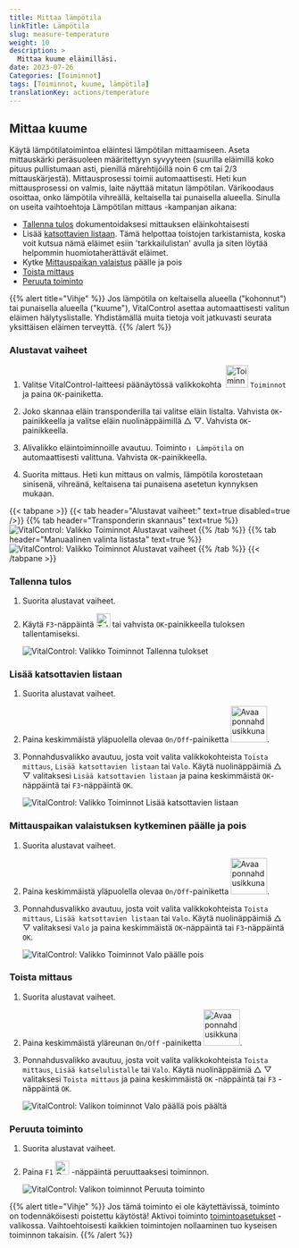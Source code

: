 ```yaml
---
title: Mittaa lämpötila
linkTitle: Lämpötila
slug: measure-temperature
weight: 10
description: >
  Mittaa kuume eläimilläsi.
date: 2023-07-26
Categories: [Toiminnot]
tags: [Toiminnot, kuume, lämpötila]
translationKey: actions/temperature
---
```


## Mittaa kuume

Käytä lämpötilatoimintoa eläintesi lämpötilan mittaamiseen. Aseta mittauskärki peräsuoleen määritettyyn syvyyteen (suurilla eläimillä koko pituus pullistumaan asti, pienillä märehtijöillä noin 6 cm tai 2/3 mittauskärjestä). Mittausprosessi toimii automaattisesti. Heti kun mittausprosessi on valmis, laite näyttää mitatun lämpötilan. Värikoodaus osoittaa, onko lämpötila vihreällä, keltaisella tai punaisella alueella. Sinulla on useita vaihtoehtoja Lämpötilan mittaus -kampanjan aikana:

- [Tallenna tulos](#tallenna-tulos) dokumentoidaksesi mittauksen eläinkohtaisesti
- Lisää [katsottavien listaan](#lisää-katsottavien-listaan). Tämä helpottaa toistojen tarkistamista, koska voit kutsua nämä eläimet esiin 'tarkkailulistan' avulla ja siten löytää helpommin huomiotaherättävät eläimet.
- Kytke [Mittauspaikan valaistus](#mittauspaikan-valaistuksen-kytkeminen-päälle-ja-pois) päälle ja pois
- [Toista mittaus](#toista-mittaus)
- [Peruuta toiminto](#peruuta-toiminto)

{{% alert title="Vihje" %}}
Jos lämpötila on keltaisella alueella ("kohonnut") tai punaisella alueella ("kuume"), VitalControl asettaa automaattisesti valitun eläimen hälytyslistalle. Yhdistämällä muita tietoja voit jatkuvasti seurata yksittäisen eläimen terveyttä.
{{% /alert %}}

### Alustavat vaiheet

1. Valitse VitalControl-laitteesi päänäytössä valikkokohta &nbsp;<img src="/icons/actions.svg" width="40" align="bottom" alt="Toiminnot" /> `Toiminnot` ja paina `OK`-painiketta.

2. Joko skannaa eläin transponderilla tai valitse eläin listalta. Vahvista `OK`-painikkeella ja valitse eläin nuolinäppäimillä △ ▽. Vahvista `OK`-painikkeella.

3. Alivalikko eläintoiminnoille avautuu. Toiminto <img src="/icons/actions/temperature.svg" width="10" align="bottom" alt="Lämpötila" /> `Lämpötila` on automaattisesti valittuna. Vahvista `OK`-painikkeella.

4. Suorita mittaus. Heti kun mittaus on valmis, lämpötila korostetaan sinisenä, vihreänä, keltaisena tai punaisena asetetun kynnyksen mukaan.

{{< tabpane >}}
{{< tab header="Alustavat vaiheet:" text=true disabled=true />}}
{{% tab header="Transponderin skannaus" text=true %}}
![VitalControl: Valikko Toiminnot Alustavat vaiheet](../images/firststeps-scan.png "Alustavat vaiheet")
{{% /tab %}}
{{% tab header="Manuaalinen valinta listasta" text=true %}}
![VitalControl: Valikko Toiminnot Alustavat vaiheet](../images/firststeps.png "Alustavat vaiheet")
{{% /tab %}}
{{< /tabpane >}}

### Tallenna tulos

1. Suorita alustavat vaiheet.

2. Käytä `F3`-näppäintä <img src="/icons/footer/save.svg" width="25" align="bottom" alt="Tallenna" /> tai vahvista `OK`-painikkeella tuloksen tallentamiseksi.

    ![VitalControl: Valikko Toiminnot Tallenna tulokset](../images/saveresults.png "Tallenna tulokset")

### Lisää katsottavien listaan

1. Suorita alustavat vaiheet.

2. Paina keskimmäistä yläpuolella olevaa `On/Off`-painiketta <img src="/icons/footer/repeat_add_to_watch.svg" width="65" align="bottom" alt="Avaa ponnahdusikkuna" />.

3. Ponnahdusvalikko avautuu, josta voit valita valikkokohteista `Toista mittaus`, `Lisää katsottavien listaan` tai `Valo`. Käytä nuolinäppäimiä △ ▽ valitaksesi `Lisää katsottavien listaan` ja paina keskimmäistä `OK`-näppäintä tai `F3`-näppäintä `OK`.

    ![VitalControl: Valikko Toiminnot Lisää katsottavien listaan](../images/watchlist.png "Lisää katsottavien listaan")

### Mittauspaikan valaistuksen kytkeminen päälle ja pois

1. Suorita alustavat vaiheet.

2. Paina keskimmäistä yläpuolella olevaa `On/Off`-painiketta <img src="/icons/footer/repeat_add_to_watch.svg" width="65" align="bottom" alt="Avaa ponnahdusikkuna" />.

3. Ponnahdusvalikko avautuu, josta voit valita valikkokohteista `Toista mittaus`, `Lisää katsottavien listaan` tai `Valo`. Käytä nuolinäppäimiä △ ▽ valitaksesi `Valo` ja paina keskimmäistä `OK`-näppäintä tai `F3`-näppäintä `OK`.

    ![VitalControl: Valikko Toiminnot Valo päälle pois](../images/light.png "Valo päälle pois")

### Toista mittaus

1. Suorita alustavat vaiheet.

2. Paina keskimmäistä yläreunan `On/Off` -painiketta <img src="/icons/footer/repeat_add_to_watch.svg" width="65" align="bottom" alt="Avaa ponnahdusikkuna" />.

3. Ponnahdusvalikko avautuu, josta voit valita valikkokohteista `Toista mittaus`, `Lisää katselulistalle` tai `Valo`. Käytä nuolinäppäimiä △ ▽ valitaksesi `Toista mittaus` ja paina keskimmäistä `OK` -näppäintä tai `F3` -näppäintä `OK`.

    ![VitalControl: Valikon toiminnot Valo päällä pois päältä](../images/repeat.png "Valo päällä pois päältä")

### Peruuta toiminto

1. Suorita alustavat vaiheet.

2. Paina `F1` <img src="/icons/footer/cancel.svg" width="25" align="bottom" alt="Peruuta" /> -näppäintä peruuttaaksesi toiminnon.

    ![VitalControl: Valikon toiminnot Peruuta toiminto](../images/saveresults.png "Peruuta toiminto")

{{% alert title="Vihje" %}}
Jos tämä toiminto ei ole käytettävissä, toiminto on todennäköisesti poistettu käytöstä! Aktivoi toiminto [toimintoasetukset](../setting/) -valikossa. Vaihtoehtoisesti kaikkien toimintojen nollaaminen tuo kyseisen toiminnon takaisin.
{{% /alert %}}
